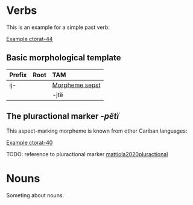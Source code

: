 # Verbs

This is an example for a simple past verb:

[Example ctorat-44](ExampleTable#cldf:ctorat-44)

## Basic morphological template

| Prefix   | Root   | TAM          |
|:---------|:-------|:-------------|
| ij-      |        | [Morpheme sepst](MorphsetTable#cldf:sepst) |
|          |        | -jtë         |

## The pluractional marker _-pëtï_
This aspect-marking morpheme is known from other Cariban languages:

[Example ctorat-40](ExampleTable#cldf:ctorat-40)

TODO: reference to pluractional marker
[mattiola2020pluractional](sources.bib?with_internal_ref_link&ref#cldf:mattiola2020pluractional)

# Nouns

Someting about nouns.